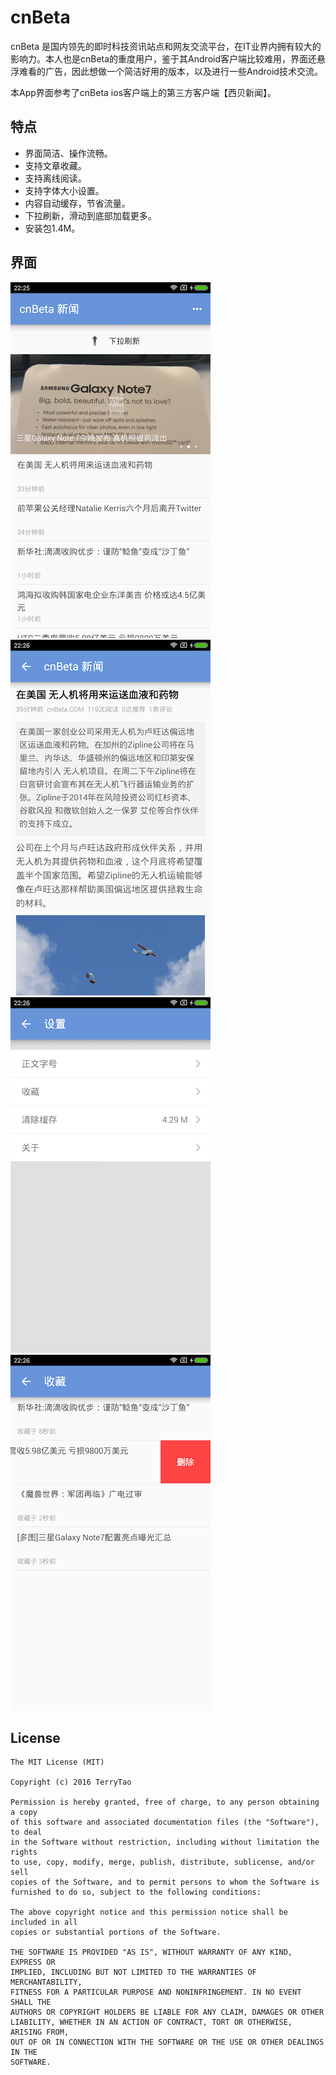 # cnBeta
cnBeta 是国内领先的即时科技资讯站点和网友交流平台，在IT业界内拥有较大的影响力。本人也是cnBeta的重度用户，鉴于其Android客户端比较难用，界面还悬浮难看的广告，因此想做一个简洁好用的版本，以及进行一些Android技术交流。

本App界面参考了cnBeta ios客户端上的第三方客户端【西贝新闻】。

## 特点
 * 界面简洁、操作流畅。
 * 支持文章收藏。
 * 支持离线阅读。
 * 支持字体大小设置。
 * 内容自动缓存，节省流量。
 * 下拉刷新，滑动到底部加载更多。
 * 安装包1.4M。

## 界面
![Main](./images/main.png)
![Article](./images/article.png)
![Settings](./images/settings.png)
![Favor](./images/favor.png)

## License

```
The MIT License (MIT)

Copyright (c) 2016 TerryTao

Permission is hereby granted, free of charge, to any person obtaining a copy
of this software and associated documentation files (the "Software"), to deal
in the Software without restriction, including without limitation the rights
to use, copy, modify, merge, publish, distribute, sublicense, and/or sell
copies of the Software, and to permit persons to whom the Software is
furnished to do so, subject to the following conditions:

The above copyright notice and this permission notice shall be included in all
copies or substantial portions of the Software.

THE SOFTWARE IS PROVIDED "AS IS", WITHOUT WARRANTY OF ANY KIND, EXPRESS OR
IMPLIED, INCLUDING BUT NOT LIMITED TO THE WARRANTIES OF MERCHANTABILITY,
FITNESS FOR A PARTICULAR PURPOSE AND NONINFRINGEMENT. IN NO EVENT SHALL THE
AUTHORS OR COPYRIGHT HOLDERS BE LIABLE FOR ANY CLAIM, DAMAGES OR OTHER
LIABILITY, WHETHER IN AN ACTION OF CONTRACT, TORT OR OTHERWISE, ARISING FROM,
OUT OF OR IN CONNECTION WITH THE SOFTWARE OR THE USE OR OTHER DEALINGS IN THE
SOFTWARE.
```
